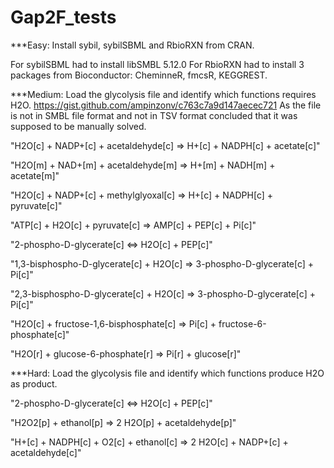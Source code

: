 # Gap2F_tests
***Easy: Install sybil, sybilSBML and RbioRXN from CRAN.

For sybilSBML had to install libSMBL 5.12.0
For RbioRXN had to install 3 packages from Bioconductor:
CheminneR, fmcsR, KEGGREST.

***Medium: Load the glycolysis file and identify which functions requires H2O. https://gist.github.com/ampinzonv/c763c7a9d147aecec721
As the file is not in SMBL file format and not in TSV format concluded that it was supposed to be manually solved.


"H2O[c] + NADP+[c] + acetaldehyde[c] => H+[c] + NADPH[c] + acetate[c]"

"H2O[m] + NAD+[m] + acetaldehyde[m] => H+[m] + NADH[m] + acetate[m]"

"H2O[c] + NADP+[c] + methylglyoxal[c] => H+[c] + NADPH[c] + pyruvate[c]"

"ATP[c] + H2O[c] + pyruvate[c] => AMP[c] + PEP[c] + Pi[c]"

"2-phospho-D-glycerate[c] <=> H2O[c] + PEP[c]"

"1,3-bisphospho-D-glycerate[c] + H2O[c] => 3-phospho-D-glycerate[c] + Pi[c]"

"2,3-bisphospho-D-glycerate[c] + H2O[c] => 3-phospho-D-glycerate[c] + Pi[c]"

"H2O[c] + fructose-1,6-bisphosphate[c] => Pi[c] + fructose-6-phosphate[c]"

"H2O[r] + glucose-6-phosphate[r] => Pi[r] + glucose[r]"



***Hard: Load the glycolysis file and identify which functions produce H2O as product.


"2-phospho-D-glycerate[c] <=> H2O[c] + PEP[c]"

"H2O2[p] + ethanol[p] => 2 H2O[p] + acetaldehyde[p]"

"H+[c] + NADPH[c] + O2[c] + ethanol[c] => 2 H2O[c] + NADP+[c] + acetaldehyde[c]"

